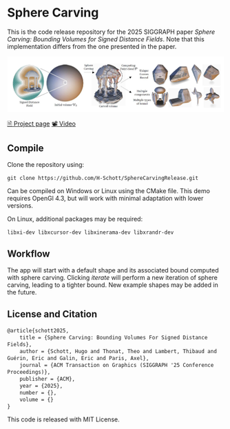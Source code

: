# Sphere Carving

This is the code release repository for the 2025 SIGGRAPH paper *Sphere Carving: Bounding Volumes for Signed Distance Fields*. 
Note that this implementation differs from the one presented in the paper.

![](teaser.jpg)

[🗎 Project page](https://aparis69.github.io/SphereCarving/index.html)
[📽️ Video](https://aparis69.github.io/SphereCarving/documents/video.mp4)

## Compile

Clone the repository using:
```
git clone https://github.com/H-Schott/SphereCarvingRelease.git
```

Can be compiled on Windows or Linux using the CMake file. 
This demo requires OpenGl 4.3, but will work with minimal adaptation with lower versions.

On Linux, additional packages may be required:
```
libxi-dev libxcursor-dev libxinerama-dev libxrandr-dev
```

## Workflow

The app will start with a default shape and its associated bound computed with sphere carving. 
Clicking *iterate* will perform a new iteration of sphere carving, leading to a tighter bound.
New example shapes may be added in the future.

## License and Citation
```
@article{schott2025,
	title = {Sphere Carving: Bounding Volumes For Signed Distance Fields},
	author = {Schott, Hugo and Thonat, Theo and Lambert, Thibaud and Guérin, Eric and Galin, Eric and Paris, Axel},
	journal = {ACM Transaction on Graphics (SIGGRAPH '25 Conference Proceedings)},
	publisher = {ACM},
	year = {2025},
	number = {},
	volume = {}
}
```
This code is released with MIT License.
